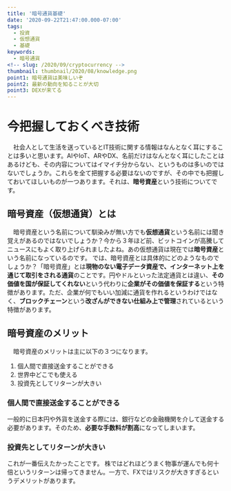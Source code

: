 ```yaml
---
title: '暗号通貨基礎'
date: '2020-09-22T21:47:00.000-07:00'
tags:
  - 投資
  - 仮想通貨
  - 基礎
keywords:
  - 暗号通貨
<!-- slug: /2020/09/cryptocurrency -->
thumbnail: thumbnail/2020/08/knowledge.png
point1: 暗号通貨は美味しいぞ
point2: 最新の動向を知ることが大切
point3: DEXが来てる
---
```


# 今把握しておくべき技術
　社会人として生活を送っているとIT技術に関する情報はなんとなく耳にすることは多いと思います。AIやIoT、ARやDX、名前だけはなんとなく耳にしたことはあるけども、その内容についてはイマイチ分からない、というものは多いのではないでしょうか。これらを全て把握する必要はないのですが、その中でも把握しておいてほしいものが一つあります。それは、**暗号資産**という技術についてです。
 
## 暗号資産（仮想通貨）とは
　暗号資産という名前について馴染みが無い方でも**仮想通貨**という名前には聞き覚えがあるのではないでしょうか？今から３年ほど前、ビットコインが高騰してニュースにもよく取り上げられましたよね。あの仮想通貨は現在では**暗号資産**という名前になっているのです。
 では、暗号資産とは具体的にどのようなものでしょうか？「暗号資産」とは**現物のない電子データ資産で、インターネット上を通じて取引をされる通貨**のことです。円やドルといった法定通貨とは違い、**その価値を国が保証してくれない**という代わりに**企業がその価値を保証する**という特徴があります。ただ、企業が何でもいい加減に通貨を作れるというわけではなく、**ブロックチェーン**という**改ざんができない仕組み上で管理**されているという特徴があります。

## 暗号資産のメリット
　暗号資産のメリットは主に以下の３つになります。
 1. 個人間で直接送金することができる
 2. 世界中どこでも使える
 3. 投資先としてリターンが大きい

### 個人間で直接送金することができる
一般的に日本円や外貨を送金する際には、銀行などの金融機関を介して送金する必要があります。そのため、**必要な手数料が割高**になってしまいます。

### 投資先としてリターンが大きい
これが一番伝えたかったことです。
株ではどれほどうまく物事が運んでも何十倍というリターンは帰ってきません。一方で、FXではリスクが大きすぎるというデメリットがあります。



 